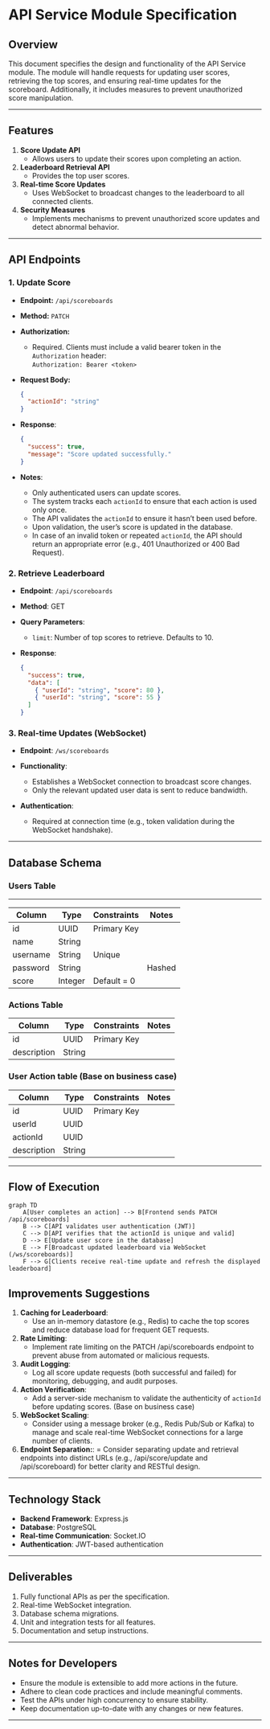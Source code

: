 # API Service Module Specification

## Overview

This document specifies the design and functionality of the API Service module. The module will handle requests for updating user scores, retrieving the top scores, and ensuring real-time updates for the scoreboard. Additionally, it includes measures to prevent unauthorized score manipulation.

---

## Features

1. **Score Update API**
   - Allows users to update their scores upon completing an action.
2. **Leaderboard Retrieval API**
   - Provides the top user scores.
3. **Real-time Score Updates**
   - Uses WebSocket to broadcast changes to the leaderboard to all connected clients.
4. **Security Measures**
   - Implements mechanisms to prevent unauthorized score updates and detect abnormal behavior.

---

## API Endpoints

### 1. Update Score

- **Endpoint:** `/api/scoreboards`
- **Method:** `PATCH`
- **Authorization:**
  - Required. Clients must include a valid bearer token in the `Authorization` header:  
    `Authorization: Bearer <token>`
- **Request Body:**

  ```json
  {
    "actionId": "string"
  }
  ```

- **Response**:

  ```json
  {
    "success": true,
    "message": "Score updated successfully."
  }
  ```

- **Notes**:
  - Only authenticated users can update scores.
  - The system tracks each `actionId` to ensure that each action is used only once.
  - The API validates the `actionId` to ensure it hasn’t been used before.
  - Upon validation, the user’s score is updated in the database.
  - In case of an invalid token or repeated `actionId`, the API should return an appropriate error (e.g., 401 Unauthorized or 400 Bad Request).

### 2. Retrieve Leaderboard

- **Endpoint**: `/api/scoreboards`
- **Method**: GET
- **Query Parameters**:
  - `limit`: Number of top scores to retrieve. Defaults to 10.
- **Response**:

  ```json
  {
    "success": true,
    "data": [
      { "userId": "string", "score": 80 },
      { "userId": "string", "score": 55 }
    ]
  }
  ```

### 3. Real-time Updates (WebSocket)

- **Endpoint**: `/ws/scoreboards`

- **Functionality**:

  - Establishes a WebSocket connection to broadcast score changes.
  - Only the relevant updated user data is sent to reduce bandwidth.

- **Authentication**:

  - Required at connection time (e.g., token validation during the WebSocket handshake).

---

## Database Schema

### Users Table
---
| Column   | Type    | Constraints | Notes  |
| -------- | ------- | ----------- | ------ |
| id       | UUID    | Primary Key |        |
| name     | String  |             |        |
| username | String  | Unique      |        |
| password | String  |             | Hashed |
| score    | Integer | Default = 0 |        |

### Actions Table

| Column      | Type   | Constraints | Notes |
| ----------- | ------ | ----------- | ----- |
| id          | UUID   | Primary Key |       |
| description | String |             |       |

### User Action table (Base on business case)

| Column      | Type   | Constraints | Notes |
| ----------- | ------ | ----------- | ----- |
| id          | UUID   | Primary Key |       |
| userId      | UUID   |             |       |
| actionId    | UUID   |             |       |
| description | String |             |       |

---

## Flow of Execution

```mermaid
graph TD
    A[User completes an action] --> B[Frontend sends PATCH /api/scoreboards]
    B --> C[API validates user authentication (JWT)]
    C --> D[API verifies that the actionId is unique and valid]
    D --> E[Update user score in the database]
    E --> F[Broadcast updated leaderboard via WebSocket (/ws/scoreboards)]
    F --> G[Clients receive real-time update and refresh the displayed leaderboard]

```

## Improvements Suggestions

1. **Caching for Leaderboard**:
   - Use an in-memory datastore (e.g., Redis) to cache the top scores and reduce database load for frequent GET requests.
2. **Rate Limiting**:
   - Implement rate limiting on the PATCH /api/scoreboards endpoint to prevent abuse from automated or malicious requests.
3. **Audit Logging**:
   - Log all score update requests (both successful and failed) for monitoring, debugging, and audit purposes.
4. **Action Verification**:
   - Add a server-side mechanism to validate the authenticity of `actionId` before updating scores. (Base on business case)
5. **WebSocket Scaling**:
   - Consider using a message broker (e.g., Redis Pub/Sub or Kafka) to manage and scale real-time WebSocket connections for a large number of clients.
6. **Endpoint Separation:**:
   = Consider separating update and retrieval endpoints into distinct URLs (e.g., /api/score/update and /api/scoreboard) for better clarity and RESTful design.

---

## Technology Stack

- **Backend Framework**: Express.js
- **Database**: PostgreSQL
- **Real-time Communication**: Socket.IO
- **Authentication**: JWT-based authentication

---

## Deliverables

1. Fully functional APIs as per the specification.
2. Real-time WebSocket integration.
3. Database schema migrations.
4. Unit and integration tests for all features.
5. Documentation and setup instructions.

---

## Notes for Developers

- Ensure the module is extensible to add more actions in the future.
- Adhere to clean code practices and include meaningful comments.
- Test the APIs under high concurrency to ensure stability.
- Keep documentation up-to-date with any changes or new features.

---
